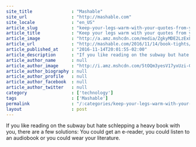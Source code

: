 ```yaml
---
site_title               : "Mashable"
site_url                 : "http://mashable.com"
site_locale              : "en_US"
article_slug             : "keep-your-legs-warm-with-your-quotes-from-your-favorite-books"
article_title            : "Keep your legs warm with your quotes from your favorite books"
article_image            : "http://a.amz.mshcdn.com/media/ZgkyMDE2LzExLzE0Lzk4L2UyZDMzODQ5OGFjMDQyMWY4NmVjMzRkNmRlMTIxYjAyLjMyNTdiLmpwZwpwCXRodW1iCTEyMDB4NjMwCmUJanBn/b91e02a2/de3/e2d338498ac0421f86ec34d6de121b02.jpg"
article_url              : "http://mashable.com/2016/11/14/book-tights/"
article_published_at     : "2016-11-14T20:01:55-02:00"
article_description      : "If you like reading on the subway but hate schlepping a heavy book with you, there are a few solutions: You could get an e-reader, you could listen to an audiobook or you could wear your literature."
article_author_name      : null
article_author_image     : "http://i.amz.mshcdn.com/5tOQm3yesV17yxUzi-GpMk1WZGQ=/90x90/2016%2F09%2F16%2Fbd%2FSophieHirshheadshotsuperlowres.2bb30.png"
article_author_biography : null
article_author_profile   : null
article_author_facebook  : null
article_author_twitter   : null
category                 : ['technology']
tags                     : ['Mashable']
permalink                : "/:categories/keep-your-legs-warm-with-your-quotes-from-your-favorite-books/"
layout                   : post
---
```


If you like reading on the subway but hate schlepping a heavy book with you, there are a few solutions: You could get an e-reader, you could listen to an audiobook or you could wear your literature.
